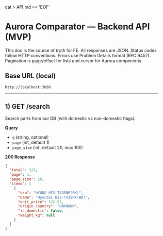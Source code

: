 cat > API.md << 'EOF'
# Aurora Comparator — Backend API (MVP)

This doc is the source of truth for FE. All responses are JSON. Status codes follow HTTP conventions. Errors use Problem Details format (RFC 9457). Pagination is page/offset for lists and cursor for Aurora components.  

## Base URL (local)
`http://localhost:3000`

---

## 1) GET /search
Search parts from our DB (with domestic vs non-domestic flags).

**Query**
- `q` (string, optional)
- `page` (int, default 1)
- `page_size` (int, default 20, max 100)

**200 Response**
```json
{
  "total": 123,
  "page": 1,
  "page_size": 20,
  "items": [
    {
      "sku": "HYUND HIS-T435NF(BK)",
      "name": "Hyundai HiS-T435NF(BK)",
      "unit_price": 132.92,
      "origin_country": "UNKNOWN",
      "is_domestic": false,
      "weight_kg": null
    }
  ]
}
